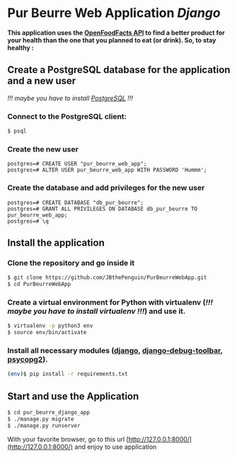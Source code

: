 # Pur Beurre Web Application  *Django*
**This application uses the [OpenFoodFacts API](https://en.wiki.openfoodfacts.org/API) to find a better product for your health than the one that you planned to eat (or drink).
So, to stay healthy :**
## Create a PostgreSQL database for the application and a new user
*!!! maybe you have to install [PostgreSQL](https://www.postgresql.org/) !!!*
### Connect to the PostgreSQL client:
```sh
$ psql
```
### Create the new user
```psql
postgres=# CREATE USER "pur_beurre_web_app";
postgres=# ALTER USER pur_beurre_web_app WITH PASSWORD 'Hummm';
```
### Create the database and add privileges for the new user
```psql
postgres=# CREATE DATABASE "db_pur_beurre";
postgres=# GRANT ALL PRIVILEGES ON DATABASE db_pur_beurre TO pur_beurre_web_app;
postgres=# \q
```
## Install the application
### Clone the repository and go inside it
```sh
$ git clone https://github.com/JBthePenguin/PurBeurreWebApp.git
$ cd PurBeurreWebApp
```
### Create a virtual environment for Python with virtualenv (*!!! maybe you have to install virtualenv !!!*) and use it.
```sh
$ virtualenv -p python3 env
$ source env/bin/activate
```
### Install all necessary modules ([django](https://www.djangoproject.com/foundation/), [django-debug-toolbar](https://django-debug-toolbar.readthedocs.io/en/stable/), [psycopg2](https://github.com/psycopg/psycopg2)).
```sh
(env)$ pip install -r requirements.txt
```
## Start and use the Application
```sh
$ cd pur_beurre_django_app
$ ./manage.py migrate
$ ./manage.py runserver
```
With your favorite browser, go to this url [http://127.0.0.1:8000/](http://127.0.0.1:8000/) and enjoy to use application
